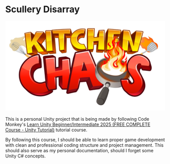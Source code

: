 # Scullery Disarray

![alt text](Assets/_Assets/Textures/KitchenChaosLogo.png)

This is a personal Unity project that is being made by following Code Monkey's [Learn Unity Beginner/Intermediate 2025 (FREE COMPLETE Course - Unity Tutorial)](https://www.youtube.com/watch?v=AmGSEH7QcDg&list=PLzDRvYVwl53uAyV0SjL_3d_IoRDiybAdN&index=3&t=12308s) tutorial course.

By following this course, I should be able to learn proper game development with clean and professional coding structure and project management. This should also serve as my personal documentation, should I forget some Unity C# concepts.
